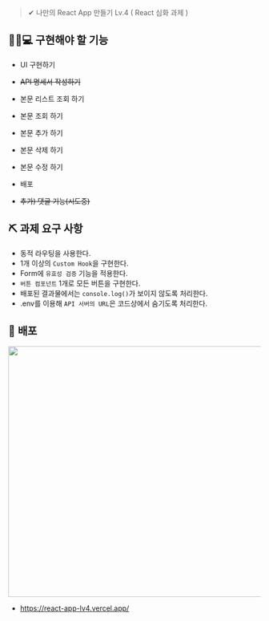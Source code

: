 > ✔ 나만의 React App 만들기 Lv.4 ( React 심화 과제 )


👩‍💼💻 구현해야 할 기능
------------
+ UI 구현하기
+ ~~API 명세서 작성하기~~
+ 본문 리스트 조회 하기
+ 본문 조회 하기
+ 본문 추가 하기
+ 본문 삭제 하기
+ 본문 수정 하기
+ 배포

+ ~~추가) 댓글 기능(시도중)~~

## ⛏ 과제 요구 사항
+ 동적 라우팅을 사용한다.
+ 1개 이상의 `Custom Hook`을 구현한다.
+ Form에 `유효성 검증` 기능을 적용한다.
+ `버튼 컴포넌트` 1개로 모든 버튼을 구현한다.
+ 배포된 결과물에서는 `console.log()`가 보이지 않도록 처리한다.
+ .env를 이용해 `API 서버의 URL`은 코드상에서 숨기도록 처리한다.

👀 배포 
------------
<img src="https://github.com/songjuu/react-study/assets/130542572/0dcd56d0-1e77-4fca-99b0-35d38409b932" width="800" height="500"/>

+ <https://react-app-lv4.vercel.app/>
